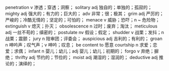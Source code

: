 penetration v 渗透；穿透；洞察；
solitary adj 独自的；单独的；孤寂的；
mighty adj 强大的；有力的；巨大的； adv 非常；很；极其；
grim adj 严厉的；严峻的；冷酷无情的；坚定的；可怕的；
menace v 威胁；恐吓；n ~ 危险物；
extinguish v 熄灭；扑灭；
obsolescence n 过时；废弃；淘汰；
meticulous adj 一丝不苟的；缜密的；
postulate nv 假设；假定；
shudder v 战栗；发抖；n 战栗；震颤；
jury n 陪审团；评委会；
auspicious adj 吉利的；有利的；
groan n 呻吟声；叹气声；v 呻吟；叹息；
be content to  愿意
courtship n 求爱；恋爱；求偶；
infant  n 婴儿；幼儿；adj 婴儿；幼儿；初期的；
forgo v 弃绝；摒绝；
thrifty adj 节约的；节俭的；
moist adj 潮湿的；湿润的；
deductive adj 推论的；演绎的；
